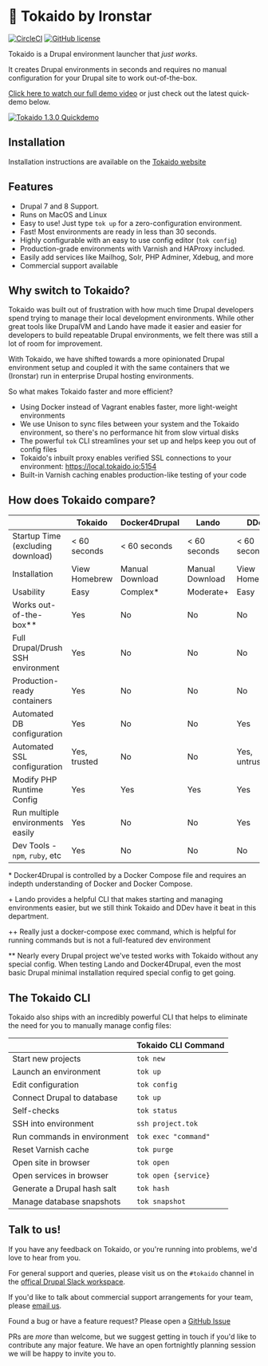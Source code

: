 # 🚅 Tokaido by Ironstar

[![CircleCI](https://circleci.com/gh/ironstar-io/tokaido.svg?style=shield)](https://circleci.com/gh/ironstar-io/tokaido)
[![GitHub license](https://img.shields.io/badge/license-BSD-blue.svg)](https://github.com/ironstar-io/tokaido)

Tokaido is a Drupal environment launcher that _just works_.

It creates Drupal environments in seconds and requires no manual configuration
for your Drupal site to work out-of-the-box.

[Click here to watch our full demo video](https://www.youtube.com/watch?v=pxktV9zQUhM&lc=z23nhfs54myvifnwn04t1aokg1km2r2d2ts4lrdilt4xrk0h00410) or just check out the latest quick-demo below.

[![Tokaido 1.3.0 Quickdemo](https://i.imgur.com/CLAW9If.png)](https://www.youtube.com/watch?v=nEb20jM31_8)

## Installation

Installation instructions are available on the [Tokaido website](https://docs.tokaido.io/tokaido/get-tokaido)

## Features

- Drupal 7 and 8 Support.
- Runs on MacOS and Linux
- Easy to use! Just type `tok up` for a zero-configuration environment.
- Fast! Most environments are ready in less than 30 seconds.
- Highly configurable with an easy to use config editor (`tok config`)
- Production-grade environments with Varnish and HAProxy included.
- Easily add services like Mailhog, Solr, PHP Adminer, Xdebug, and more
- Commercial support available

## Why switch to Tokaido?

Tokaido was built out of frustration with how much time Drupal developers spend
trying to manage their local development environments. While other great tools
like DrupalVM and Lando have made it easier and easier for developers to build
repeatable Drupal environments, we felt there was still a lot of room for
improvement.

With Tokaido, we have shifted towards a more opinionated Drupal environment
setup and coupled it with the same containers that we (Ironstar) run in
enterprise Drupal hosting environments.

So what makes Tokaido faster and more efficient?

- Using Docker instead of Vagrant enables faster, more light-weight environments
- We use Unison to sync files between your system and the Tokaido environment, so there's no performance hit from slow virtual disks
- The powerful `tok` CLI streamlines your set up and helps keep you out of config files
- Tokaido's inbuilt proxy enables verified SSL connections to your environment: https://local.tokaido.io:5154
- Built-in Varnish caching enables production-like testing of your code

## How does Tokaido compare?

|                                    | Tokaido          | Docker4Drupal   | Lando           | DDev            |
|------------------------------------|------------------|-----------------|-----------------|-----------------|
| Startup Time (excluding download)  | < 60 seconds     | < 60 seconds    | < 60 seconds    | < 60 seconds    |
| Installation                       | View Homebrew    | Manual Download | Manual Download | View Homebrew   |
| Usability                          | Easy             | Complex*        | Moderate+       | Easy            |
| Works out-of-the-box**             | Yes              | No              | No              | No              |
| Full Drupal/Drush SSH environment  | Yes              | No              | No              | No              |
| Production-ready containers        | Yes              | No              | No              | No              |
| Automated DB configuration         | Yes              | No              | No              | Yes             |
| Automated SSL configuration        | Yes, trusted     | No              | No              | Yes, untrusted  |
| Modify PHP Runtime Config          | Yes              | Yes             | Yes             | Yes             |
| Run multiple environments easily   | Yes              | No              | No              | Yes             |
| Dev Tools - `npm`, `ruby`, etc     | Yes              | No              | No              | No              |

\* Docker4Drupal is controlled by a Docker Compose file and requires an indepth
understanding of Docker and Docker Compose.

\+ Lando provides a helpful CLI that makes starting and managing environments
easier, but we still think Tokaido and DDev have it beat in this department.

\+\+ Really just a docker-compose exec command, which is helpful for running commands
but is not a full-featured dev environment

\*\* Nearly every Drupal project we've tested works with Tokaido without any
special config. When testing Lando and Docker4Drupal, even the most basic Drupal
minimal installation required special config to get going.

## The Tokaido CLI
Tokaido also ships with an incredibly powerful CLI that helps to eliminate the need for you to manually manage config files:

|                               | Tokaido CLI Command  |
|-------------------------------|----------------------|
| Start new projects            | `tok new`            |
| Launch an environment         | `tok up`             |
| Edit configuration            | `tok config`         |
| Connect Drupal to database    | `tok up`             |
| Self-checks                   | `tok status`         |
| SSH into environment          | `ssh project.tok`    |
| Run commands in environment   | `tok exec "command"` |
| Reset Varnish cache           | `tok purge`          |
| Open site in browser          | `tok open`           |
| Open services in browser      | `tok open {service}` |
| Generate a Drupal hash salt   | `tok hash`           |
| Manage database snapshots     | `tok snapshot`       |

## Talk to us!

If you have any feedback on Tokaido, or you're running into problems, we'd love
to hear from you.

For general support and queries, please visit us on the `#tokaido` channel in
the [offical Drupal Slack workspace](https://www.drupal.org/slack).

If you'd like to talk about commercial support arrangements for your team,
please [email us](tokaido@ironstar.io).

Found a bug or have a feature request? Please open a [GitHub Issue](https://github.com/ironstar-io/tokaido/issues/new/choose)

PRs are _more_ than welcome, but we suggest getting in touch if you'd like to
contribute any major feature. We have an open fortnightly planning session we
will be happy to invite you to.
